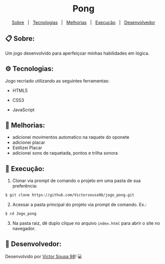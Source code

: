 

<h1 align="center"> Pong </h1>

<p align="center">
  <a href="#clipboard-sobre">Sobre</a>&nbsp;&nbsp;&nbsp;|&nbsp;&nbsp;
  <a href="#gear-tecnologias">Tecnologias</a>&nbsp;&nbsp;&nbsp;|&nbsp;&nbsp;
  <a href="#wrench-melhorias">Melhorias</a>&nbsp;&nbsp;&nbsp;|&nbsp;&nbsp;
  <a href="#floppy_disk-execução">Execução</a>&nbsp;&nbsp;&nbsp;|&nbsp;&nbsp;
  <a href="#boy-desenvolvedor">Desenvolvedor</a>
</p>



## :clipboard: Sobre:

Um jogo desenvolvido para aperfeiçoar minhas habilidades em lógica. 






## :gear: Tecnologias:

Jogo recriado utilizando as seguintes ferramentas:

- HTML5

- CSS3

- JavaScript

  

## :wrench: Melhorias:

- adicionei movimentos automatico na raquete do oponete
- adicionei placar
- Estilizei Placar
- adicionei sons de raquetada, pontos e trilha sonora

## :floppy_disk: Execução:

1. Clonar via prompt de comando o projeto em uma pasta de sua preferência:

```bash
$ git clone https://github.com/Victorsousa98/jogo_pong.git
```

2. Acessar a pasta principal do projeto via prompt de comando. Ex.:

```bash
$ cd Jogo_pong
```

3. Na pasta raiz, dê duplo clique no arquivo `index.html` para abrir o site no navegador.

## :boy: Desenvolvedor:

Desenvolvido por [Victor Sousa 98](https://github.com/Victorsousa98)! :computer:



